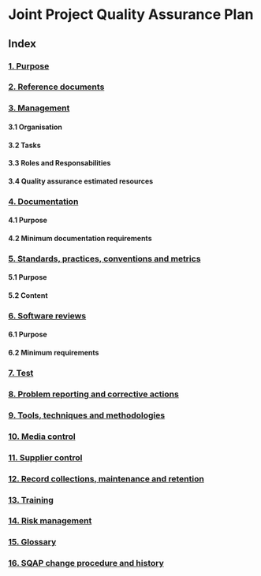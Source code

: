 # Joint Project Quality Assurance Plan

## Index
### [1. Purpose](https://github.com/teamoutofbounds/joint-project/blob/master/documentation/SQAP/Purpose.md)
### [2. Reference documents]()
### [3. Management]()
#### 3.1 Organisation
#### 3.2 Tasks
#### 3.3 Roles and Responsabilities
#### 3.4 Quality assurance estimated resources
### [4. Documentation]()
#### 4.1 Purpose
#### 4.2 Minimum documentation requirements
### [5. Standards, practices, conventions and metrics]()
#### 5.1 Purpose
#### 5.2 Content
### [6. Software  reviews]()
#### 6.1 Purpose
#### 6.2 Minimum requirements
### [7. Test]()
### [8. Problem reporting and corrective actions]()
### [9. Tools, techniques and methodologies]()
### [10. Media control]()
### [11. Supplier control]()
### [12. Record collections, maintenance and retention]()
### [13. Training]()
### [14. Risk management]()
### [15. Glossary]()
### [16. SQAP change procedure and history]()

